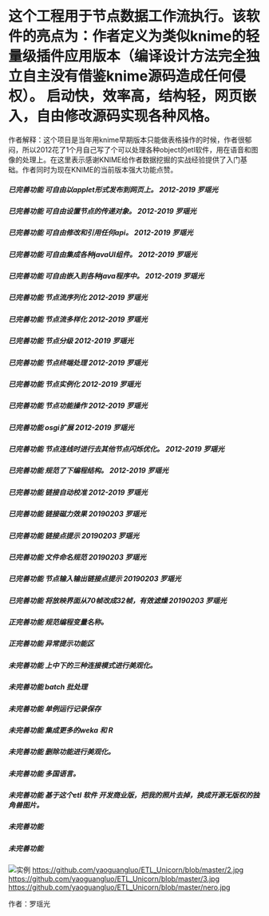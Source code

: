 # 这个工程用于节点数据工作流执行。该软件的亮点为：作者定义为类似knime的轻量级插件应用版本（编译设计方法完全独立自主没有借鉴knime源码造成任何侵权）。 启动快，效率高，结构轻，网页嵌入，自由修改源码实现各种风格。

作者解释：这个项目是当年用knime早期版本只能做表格操作的时候，作者很郁闷，所以2012花了1个月自己写了个可以处理各种object的etl软件，用在语音和图像的处理上。在这里表示感谢KNIME给作者数据挖掘的实战经验提供了入门基础。作者同时为现在KNIME的当前版本强大功能点赞。

##### 已完善功能 可自由以applet形式发布到网页上。 2012-2019 罗瑶光
##### 已完善功能 可自由设置节点的传递对象。 2012-2019 罗瑶光
##### 已完善功能 可自由修改和引用任何api。 2012-2019 罗瑶光
##### 已完善功能 可自由集成各种javaUI组件。  2012-2019 罗瑶光
##### 已完善功能 可自由嵌入到各种java程序中。 2012-2019 罗瑶光
##### 已完善功能 节点流序列化 2012-2019 罗瑶光
##### 已完善功能 节点流多样化 2012-2019 罗瑶光
##### 已完善功能 节点分级 2012-2019 罗瑶光
##### 已完善功能 节点终端处理 2012-2019 罗瑶光
##### 已完善功能 节点实例化 2012-2019 罗瑶光
##### 已完善功能 节点功能操作 2012-2019 罗瑶光
##### 已完善功能 osgi扩展 2012-2019 罗瑶光
##### 已完善功能 节点连线时进行去其他节点闪烁优化。 2012-2019 罗瑶光
##### 已完善功能 规范了下编程结构。 2012-2019 罗瑶光
##### 已完善功能 链接自动校准  2012-2019 罗瑶光
##### 已完善功能 链接磁力效果 20190203 罗瑶光
##### 已完善功能 链接点提示 20190203 罗瑶光
##### 已完善功能 文件命名规范 20190203 罗瑶光
##### 已完善功能 节点输入输出链接点提示 20190203 罗瑶光
##### 已完善功能 将放映界面从70帧改成32帧，有效滤燥 20190203 罗瑶光

##### 正完善功能 规范编程变量名称。
##### 正完善功能 异常提示功能区

##### 未完善功能 上中下的三种连接模式进行美观化。
##### 未完善功能 batch 批处理
##### 未完善功能 单例运行记录保存
##### 未完善功能 集成更多的weka 和 R 
##### 未完善功能 删除功能进行美观化。
##### 未完善功能 多国语言。
##### 未完善功能 基于这个etl 软件 开发商业版，把我的照片去掉，换成开源无版权的独角兽图片。
##### 未完善功能
##### 未完善功能


![实例](https://github.com/yaoguangluo/ETL-unicorn/blob/master/6.png)
https://github.com/yaoguangluo/ETL_Unicorn/blob/master/2.jpg
https://github.com/yaoguangluo/ETL_Unicorn/blob/master/3.jpg
https://github.com/yaoguangluo/ETL_Unicorn/blob/master/nero.jpg

作者：罗瑶光


